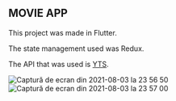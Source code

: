 ## MOVIE APP

This project was made in Flutter.

The state management used was Redux.

The API that was used is [YTS](https://yts.mx/api).

![Captură de ecran din 2021-08-03 la 23 56 50](https://user-images.githubusercontent.com/84351845/128085104-ddb789e7-3b68-4e3f-8872-18164094f59f.png)
![Captură de ecran din 2021-08-03 la 23 57 00](https://user-images.githubusercontent.com/84351845/128085108-05cbe6b7-c9d4-4471-bf89-1d376f1baece.png)
